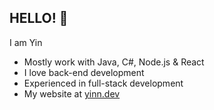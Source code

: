 ## HELLO! 🤠

I am Yin

- Mostly work with Java, C#, Node.js & React
- I love back-end development
- Experienced in full-stack development
- My website at [yinn.dev](https://yinn.dev/)
